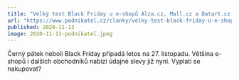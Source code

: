 ```yaml
---
title: "Velký test Black Friday u e-shopů Alza.cz, Mall.cz a Datart.cz. Fixlují slevy?"
url: "https://www.podnikatel.cz/clanky/velky-test-black-friday-u-e-shopu-alza-cz-mall-cz-a-datart-cz-fixluji-slevy/"
published: 2020-11-13
image: 2020-11-13-podnikatel.jpeg
---
```


Černý pátek neboli Black Friday připadá letos na 27. listopadu. Většina e-shopů i dalších obchodníků nabízí údajné slevy již nyní. Vyplatí se nakupovat?
